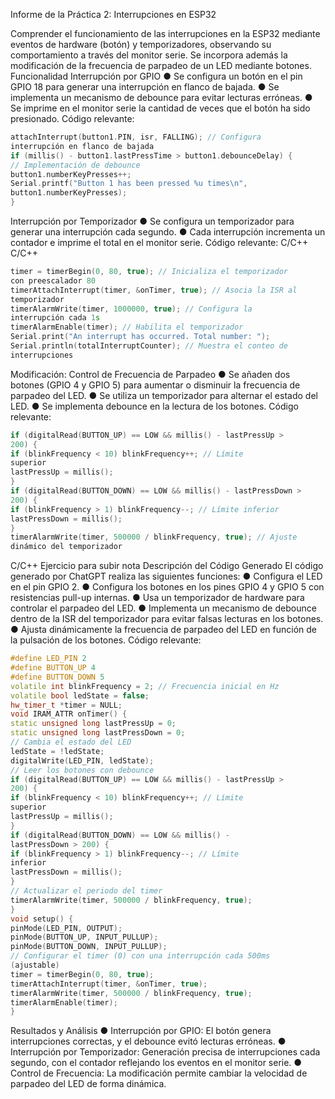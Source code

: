 
Informe de la Práctica 2: Interrupciones en
ESP32

Comprender el funcionamiento de las interrupciones en la ESP32 mediante eventos de
hardware (botón) y temporizadores, observando su comportamiento a través del monitor serie.
Se incorpora además la modificación de la frecuencia de parpadeo de un LED mediante
botones.
Funcionalidad
Interrupción por GPIO
● Se configura un botón en el pin GPIO 18 para generar una interrupción en flanco de
bajada.
● Se implementa un mecanismo de debounce para evitar lecturas erróneas.
● Se imprime en el monitor serie la cantidad de veces que el botón ha sido presionado.
Código relevante:
```cpp
attachInterrupt(button1.PIN, isr, FALLING); // Configura
interrupción en flanco de bajada
if (millis() - button1.lastPressTime > button1.debounceDelay) {
// Implementación de debounce
button1.numberKeyPresses++;
Serial.printf("Button 1 has been pressed %u times\n",
button1.numberKeyPresses);
}
```
Interrupción por Temporizador
● Se configura un temporizador para generar una interrupción cada segundo.
● Cada interrupción incrementa un contador e imprime el total en el monitor serie.
Código relevante:
C/C++
C/C++
```cpp
timer = timerBegin(0, 80, true); // Inicializa el temporizador
con preescalador 80
timerAttachInterrupt(timer, &onTimer, true); // Asocia la ISR al
temporizador
timerAlarmWrite(timer, 1000000, true); // Configura la
interrupción cada 1s
timerAlarmEnable(timer); // Habilita el temporizador
Serial.print("An interrupt has occurred. Total number: ");
Serial.println(totalInterruptCounter); // Muestra el conteo de
interrupciones
```
Modificación: Control de Frecuencia de Parpadeo
● Se añaden dos botones (GPIO 4 y GPIO 5) para aumentar o disminuir la frecuencia de
parpadeo del LED.
● Se utiliza un temporizador para alternar el estado del LED.
● Se implementa debounce en la lectura de los botones.
Código relevante:
```cpp
if (digitalRead(BUTTON_UP) == LOW && millis() - lastPressUp >
200) {
if (blinkFrequency < 10) blinkFrequency++; // Límite
superior
lastPressUp = millis();
}
if (digitalRead(BUTTON_DOWN) == LOW && millis() - lastPressDown >
200) {
if (blinkFrequency > 1) blinkFrequency--; // Límite inferior
lastPressDown = millis();
}
timerAlarmWrite(timer, 500000 / blinkFrequency, true); // Ajuste
dinámico del temporizador
```
C/C++
Ejercicio para subir nota
Descripción del Código Generado
El código generado por ChatGPT realiza las siguientes funciones:
● Configura el LED en el pin GPIO 2.
● Configura los botones en los pines GPIO 4 y GPIO 5 con resistencias pull-up internas.
● Usa un temporizador de hardware para controlar el parpadeo del LED.
● Implementa un mecanismo de debounce dentro de la ISR del temporizador para evitar
falsas lecturas en los botones.
● Ajusta dinámicamente la frecuencia de parpadeo del LED en función de la pulsación de
los botones.
Código relevante:
```cpp
#define LED_PIN 2
#define BUTTON_UP 4
#define BUTTON_DOWN 5
volatile int blinkFrequency = 2; // Frecuencia inicial en Hz
volatile bool ledState = false;
hw_timer_t *timer = NULL;
void IRAM_ATTR onTimer() {
static unsigned long lastPressUp = 0;
static unsigned long lastPressDown = 0;
// Cambia el estado del LED
ledState = !ledState;
digitalWrite(LED_PIN, ledState);
// Leer los botones con debounce
if (digitalRead(BUTTON_UP) == LOW && millis() - lastPressUp >
200) {
if (blinkFrequency < 10) blinkFrequency++; // Límite
superior
lastPressUp = millis();
}
if (digitalRead(BUTTON_DOWN) == LOW && millis() -
lastPressDown > 200) {
if (blinkFrequency > 1) blinkFrequency--; // Límite
inferior
lastPressDown = millis();
}
// Actualizar el periodo del timer
timerAlarmWrite(timer, 500000 / blinkFrequency, true);
}
void setup() {
pinMode(LED_PIN, OUTPUT);
pinMode(BUTTON_UP, INPUT_PULLUP);
pinMode(BUTTON_DOWN, INPUT_PULLUP);
// Configurar el timer (0) con una interrupción cada 500ms
(ajustable)
timer = timerBegin(0, 80, true);
timerAttachInterrupt(timer, &onTimer, true);
timerAlarmWrite(timer, 500000 / blinkFrequency, true);
timerAlarmEnable(timer);
}
```
Resultados y Análisis
● Interrupción por GPIO: El botón genera interrupciones correctas, y el debounce evitó
lecturas erróneas.
● Interrupción por Temporizador: Generación precisa de interrupciones cada segundo,
con el contador reflejando los eventos en el monitor serie.
● Control de Frecuencia: La modificación permite cambiar la velocidad de parpadeo del
LED de forma dinámica.
